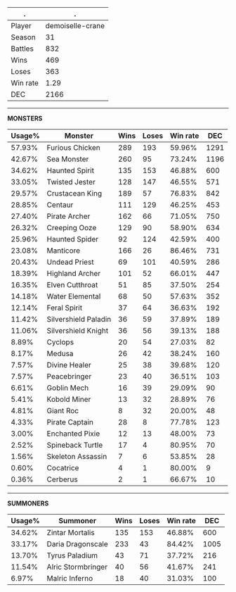 .|.
|-|-
Player|demoiselle-crane
Season|31
Battles|832
Wins|469
Loses|363
Win rate|1.29
DEC|2166

---
**MONSTERS**

Usage%|Monster|Wins|Loses|Win rate|DEC|
-|-|-|-|-|-|
57.93%|Furious Chicken|289|193|59.96%|1291|
42.67%|Sea Monster|260|95|73.24%|1196|
34.62%|Haunted Spirit|135|153|46.88%|600|
33.05%|Twisted Jester|128|147|46.55%|571|
29.57%|Crustacean King|189|57|76.83%|842|
28.85%|Centaur|111|129|46.25%|453|
27.40%|Pirate Archer|162|66|71.05%|750|
26.32%|Creeping Ooze|129|90|58.90%|634|
25.96%|Haunted Spider|92|124|42.59%|400|
23.08%|Manticore|166|26|86.46%|731|
20.43%|Undead Priest|69|101|40.59%|286|
18.39%|Highland Archer|101|52|66.01%|447|
16.35%|Elven Cutthroat|51|85|37.50%|254|
14.18%|Water Elemental|68|50|57.63%|352|
12.14%|Feral Spirit|37|64|36.63%|192|
11.42%|Silvershield Paladin|36|59|37.89%|189|
11.06%|Silvershield Knight|36|56|39.13%|188|
8.89%|Cyclops|20|54|27.03%|82|
8.17%|Medusa|26|42|38.24%|160|
7.57%|Divine Healer|25|38|39.68%|120|
7.57%|Peacebringer|23|40|36.51%|103|
6.61%|Goblin Mech|16|39|29.09%|90|
5.41%|Kobold Miner|13|32|28.89%|76|
4.81%|Giant Roc|8|32|20.00%|48|
4.33%|Pirate Captain|28|8|77.78%|123|
3.00%|Enchanted Pixie|12|13|48.00%|73|
2.52%|Spineback Turtle|17|4|80.95%|70|
1.56%|Skeleton Assassin|7|6|53.85%|28|
0.60%|Cocatrice|4|1|80.00%|9|
0.36%|Cerberus|2|1|66.67%|10|

---
**SUMMONERS**

Usage%|Summoner|Wins|Loses|Win rate|DEC|
-|-|-|-|-|-|
34.62%|Zintar Mortalis|135|153|46.88%|600|
33.17%|Daria Dragonscale|233|43|84.42%|1005|
13.70%|Tyrus Paladium|43|71|37.72%|216|
11.54%|Alric Stormbringer|40|56|41.67%|241|
6.97%|Malric Inferno|18|40|31.03%|100|
